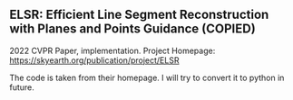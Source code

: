 ## ELSR: Efficient Line Segment Reconstruction with Planes and Points Guidance (COPIED)

2022 CVPR Paper, implementation. Project Homepage: https://skyearth.org/publication/project/ELSR

The code is taken from their homepage. I will try to convert it to python in future.